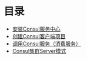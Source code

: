 # 目录

* [安装Consul服务中心](InstallConsul.md)  
* [创建Consul客户端项目](CreateProject.md)  
* [调用Consul服务（消费服务）](ConsumerService.md)
* [Consul集群Server模式](ConsulClusterServerMode.md)  
